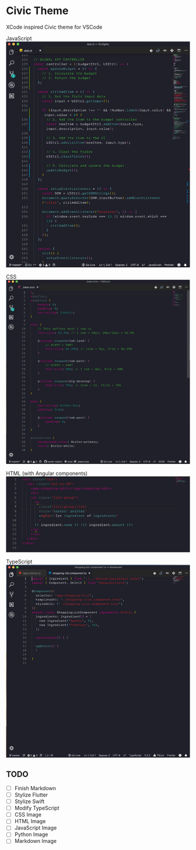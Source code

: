 # Civic Theme

XCode inspired Civic theme for VSCode

JavaScript
![JavaScript Civic Theme Example](/assets/javascript.png)

CSS
![CSS (SCSS) Civic Theme Example](/assets/css.png)

HTML (with Angular components)
![HTML Civic Theme Example](/assets/html.png)

TypeScript
![TypeScript Civic Theme Example](assets/typescript.png)

## TODO

- [ ] Finish Markdown
- [ ] Stylize Flutter
- [ ] Stylize Swift
- [ ] Modify TypeScript
- [ ] CSS Image
- [ ] HTML Image
- [ ] JavaScript Image
- [ ] Python Image
- [ ] Markdown Image